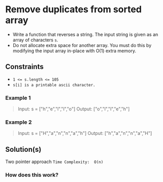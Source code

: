 # Remove duplicates from sorted array

- Write a function that reverses a string. The input string is given as an array of characters `s`.
- Do not allocate extra space for another array. You must do this by modifying the input array in-place with O(1) extra memory.

## Constraints

- `1 <= s.length <= 105`
- `s[i] is a printable ascii character.`

### Example 1

  > Input: s = ["h","e","l","l","o"]
  Output: ["o","l","l","e","h"]

### Example 2

  > Input: s = ["H","a","n","n","a","h"]
  Output: ["h","a","n","n","a","H"]

## Solution(s)

Two pointer approach
`Time Complexity:  O(n)`

### How does this work?
